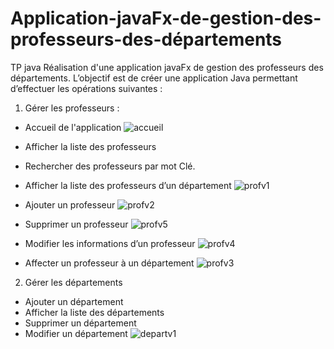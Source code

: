 # Application-javaFx-de-gestion-des-professeurs-des-départements
TP java Réalisation d'une application javaFx de gestion des professeurs des départements.
L’objectif est de créer une application Java permettant d’effectuer les opérations suivantes : 
1.	Gérer les professeurs : 
- Accueil de l'application 
![accueil](https://user-images.githubusercontent.com/81255636/147999146-1768596f-45a6-4896-9c0e-a4a765b3a9f3.PNG)

- Afficher la liste des professeurs
- Rechercher des professeurs par mot Clé.
- Afficher la liste des professeurs d’un département
![profv1](https://user-images.githubusercontent.com/81255636/147999180-5dcfb8ce-2b3a-4a4c-a4da-40f76c21cb42.PNG)

- Ajouter un professeur 
![profv2](https://user-images.githubusercontent.com/81255636/147999254-7cc1ba68-21bb-4d81-82bd-bddf31c48127.PNG)

- Supprimer un professeur 
![profv5](https://user-images.githubusercontent.com/81255636/147999274-1c196ff3-8e73-4d9f-95d8-f0d9d693a92b.PNG)

- Modifier les informations d’un professeur 
![profv4](https://user-images.githubusercontent.com/81255636/147999291-fc473d5d-9428-4a9b-b0b8-7db3b7a33d7d.PNG)

- Affecter un professeur à un département 
![profv3](https://user-images.githubusercontent.com/81255636/147999336-ba42f157-69c6-4275-869e-2cd3cb061ecf.PNG)

2.	Gérer les départements 
- Ajouter un département 
- Afficher la liste des départements 
- Supprimer un département 
- Modifier un département 
![departv1](https://user-images.githubusercontent.com/81255636/147999385-3e644c4f-e921-4e3d-a55f-0d2ec60bd594.PNG)

